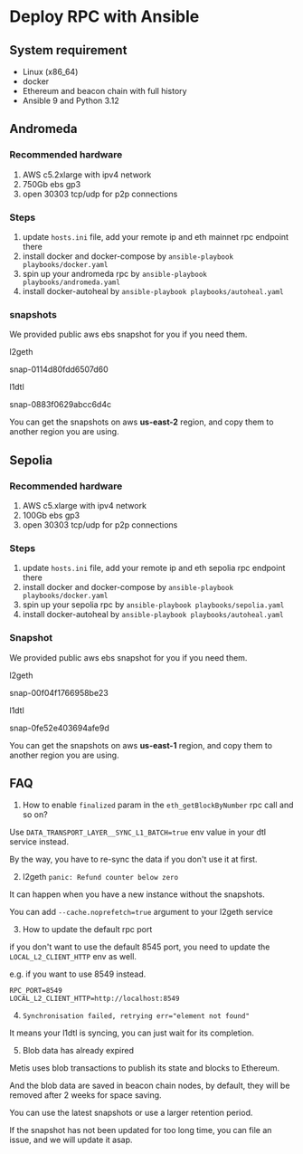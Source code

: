 # Deploy RPC with Ansible

## System requirement

- Linux (x86_64)
- docker
- Ethereum and beacon chain with full history
- Ansible 9 and Python 3.12

## Andromeda

### Recommended hardware

1. AWS c5.2xlarge with ipv4 network
2. 750Gb ebs gp3
3. open 30303 tcp/udp for p2p connections

### Steps

1. update `hosts.ini` file, add your remote ip and eth mainnet rpc endpoint there
2. install docker and docker-compose by `ansible-playbook playbooks/docker.yaml`
3. spin up your andromeda rpc by `ansible-playbook playbooks/andromeda.yaml`
4. install docker-autoheal by `ansible-playbook playbooks/autoheal.yaml`

### snapshots

We provided public aws ebs snapshot for you if you need them.

l2geth

snap-0114d80fdd6507d60

l1dtl

snap-0883f0629abcc6d4c

You can get the snapshots on aws **us-east-2** region, and copy them to another region you are using.

## Sepolia

### Recommended hardware

1. AWS c5.xlarge with ipv4 network
2. 100Gb ebs gp3
3. open 30303 tcp/udp for p2p connections

### Steps

1. update `hosts.ini` file, add your remote ip and eth sepolia rpc endpoint there
2. install docker and docker-compose by `ansible-playbook playbooks/docker.yaml`
3. spin up your sepolia rpc by `ansible-playbook playbooks/sepolia.yaml`
4. install docker-autoheal by `ansible-playbook playbooks/autoheal.yaml`

### Snapshot

We provided public aws ebs snapshot for you if you need them.

l2geth

snap-00f04f1766958be23

l1dtl

snap-0fe52e403694afe9d

You can get the snapshots on aws **us-east-1** region, and copy them to another region you are using.

## FAQ

1. How to enable `finalized` param in the `eth_getBlockByNumber` rpc call and so on?

Use `DATA_TRANSPORT_LAYER__SYNC_L1_BATCH=true` env value in your dtl service instead.

By the way, you have to re-sync the data if you don't use it at first.

2. l2geth `panic: Refund counter below zero`

It can happen when you have a new instance without the snapshots.

You can add `--cache.noprefetch=true` argument to your l2geth service

3. How to update the default rpc port

if you don't want to use the default 8545 port, you need to update the `LOCAL_L2_CLIENT_HTTP` env as well.

e.g. if you want to use 8549 instead.

```
RPC_PORT=8549
LOCAL_L2_CLIENT_HTTP=http://localhost:8549
```

4. `Synchronisation failed, retrying err="element not found"`

It means your l1dtl is syncing, you can just wait for its completion.

5. Blob data has already expired

Metis uses blob transactions to publish its state and blocks to Ethereum.

And the blob data are saved in beacon chain nodes, by default, they will be removed after 2 weeks for space saving.

You can use the latest snapshots or use a larger retention period.

If the snapshot has not been updated for too long time, you can file an issue, and we will update it asap.
